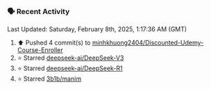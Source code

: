 ### 🗣 Recent Activity

<!--RECENT_ACTIVITY:last_update-->
Last Updated: Saturday, February 8th, 2025, 1:17:36 AM (GMT)
<!--RECENT_ACTIVITY:last_update_end-->
<!--RECENT_ACTIVITY:start-->
1. ⬆️ Pushed 4 commit(s) to [minhkhuong2404/Discounted-Udemy-Course-Enroller](https://github.com/minhkhuong2404/Discounted-Udemy-Course-Enroller)<br>
2. ⭐ Starred [deepseek-ai/DeepSeek-V3](https://github.com/deepseek-ai/DeepSeek-V3)<br>
3. ⭐ Starred [deepseek-ai/DeepSeek-R1](https://github.com/deepseek-ai/DeepSeek-R1)<br>
4. ⭐ Starred [3b1b/manim](https://github.com/3b1b/manim)<br>
<!--RECENT_ACTIVITY:end-->

